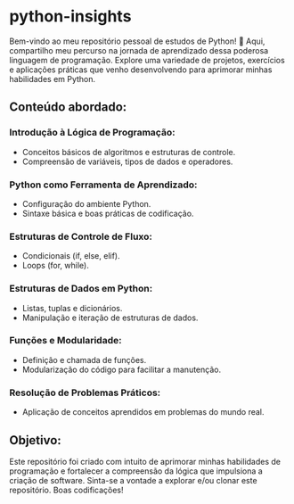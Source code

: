 # python-insights
Bem-vindo ao meu repositório pessoal de estudos de Python! 🐍 Aqui, compartilho meu percurso na jornada de aprendizado dessa poderosa linguagem de programação. Explore uma variedade de projetos, exercícios e aplicações práticas que venho desenvolvendo para aprimorar minhas habilidades em Python.

## Conteúdo abordado:
### Introdução à Lógica de Programação:
* Conceitos básicos de algoritmos e estruturas de controle.<br>
* Compreensão de variáveis, tipos de dados e operadores.<br>

### Python como Ferramenta de Aprendizado:
* Configuração do ambiente Python.<br>
* Sintaxe básica e boas práticas de codificação.<br>

### Estruturas de Controle de Fluxo:
* Condicionais (if, else, elif).<br>
* Loops (for, while).<br>

### Estruturas de Dados em Python:
* Listas, tuplas e dicionários.<br>
* Manipulação e iteração de estruturas de dados.<br>

### Funções e Modularidade:
* Definição e chamada de funções.<br>
* Modularização do código para facilitar a manutenção.<br>

### Resolução de Problemas Práticos:
* Aplicação de conceitos aprendidos em problemas do mundo real.<br>

## Objetivo:
Este repositório foi criado com intuito de aprimorar minhas habilidades de programação e fortalecer a compreensão da lógica que impulsiona a criação de software. Sinta-se a vontade a explorar e/ou clonar este repositório. Boas codificações!

